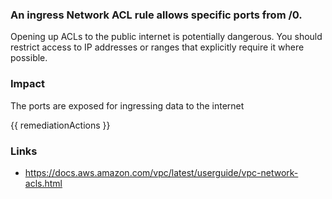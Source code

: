 
### An ingress Network ACL rule allows specific ports from /0.

Opening up ACLs to the public internet is potentially dangerous. You should restrict access to IP addresses or ranges that explicitly require it where possible.

### Impact
The ports are exposed for ingressing data to the internet

<!-- DO NOT CHANGE -->
{{ remediationActions }}

### Links
- https://docs.aws.amazon.com/vpc/latest/userguide/vpc-network-acls.html
        